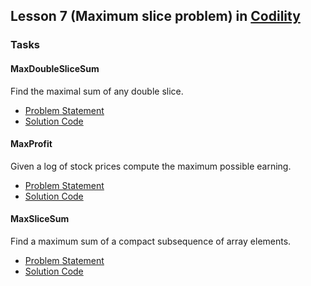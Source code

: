 ## Lesson 7 (Maximum slice problem) in [Codility](https://codility.com/programmers/lessons/7)

### Tasks

#### MaxDoubleSliceSum
Find the maximal sum of any double slice.
* [Problem Statement](https://github.com/samiulhoque/codility-lessons/blob/master/src/Lesson07/MaxDoubleSliceSum.md)
* [Solution Code](https://github.com/samiulhoque/codility-lessons/blob/master/src/Lesson07/MaxDoubleSliceSum.php)

#### MaxProfit
Given a log of stock prices compute the maximum possible earning.
* [Problem Statement](https://github.com/samiulhoque/codility-lessons/blob/master/src/Lesson07/MaxProfit.md)
* [Solution Code](https://github.com/samiulhoque/codility-lessons/blob/master/src/Lesson07/MaxProfit.php)

#### MaxSliceSum
Find a maximum sum of a compact subsequence of array elements.
* [Problem Statement](https://github.com/samiulhoque/codility-lessons/blob/master/src/Lesson07/MaxSliceSum.md)
* [Solution Code](https://github.com/samiulhoque/codility-lessons/blob/master/src/Lesson07/MaxSliceSum.php)
